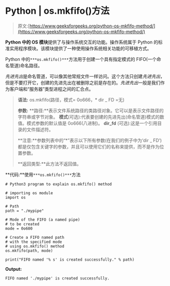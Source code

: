 # Python | os.mkfifo()方法

> 原文:[https://www.geeksforgeeks.org/python-os-mkfifo-method/](https://www.geeksforgeeks.org/python-os-mkfifo-method/)

**Python 中的 OS 模块**提供了与操作系统交互的功能。操作系统属于 Python 的标准实用程序模块。该模块提供了一种使用操作系统相关功能的可移植方式。

Python 中的`***os.mkfifo()***`方法用于创建一个具有指定模式的 FIFO(一个命名管道)命名路径。

*先进先出*是命名管道，可以像其他常规文件一样访问。这个方法只创建*先进先出*，但是不要打开它，创建的先进先出在被删除之前是存在的。*先进先出*一般是我们作为客户端和“服务器”类型进程之间的汇合点。

> **语法:** os.mkfifo(路径，模式= 0o666，* dir _ FD =无)
> 
> **参数:**
> **路径:**表示文件系统路径的类路径对象。它可以是表示文件路径的字符串或字节对象。
> **模式**(可选):代表要创建的先进先出(命名管道)模式的数值。模式参数的默认值是 0o666(八进制)。
> **dir_fd** (可选):这是一个引用目录的文件描述符。
> 
> **注意:**参数列表中的“*”表示以下所有参数(在我们的例子中为‘dir _ FD’)都是仅包含关键字的参数，并且可以使用它们的名称来提供，而不是作为位置参数。
> 
> **返回类型:**此方法不返回值。

**代码:**使用`***os.mkfifo()***`方法

```
# Python3 program to explain os.mkfifo() method

# importing os module
import os

# Path
path = "./mypipe"

# Mode of the FIFO (a named pipe)
# to be created
mode = 0o600

# Create a FIFO named path
# with the specified mode
# using os.mkfifo() method
os.mkfifo(path, mode)

print("FIFO named '% s' is created successfully." % path)
```

**Output:**

```
FIFO named './mypipe' is created successfully.

```